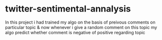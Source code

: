 # twitter-sentimental-annalysis
 In this project i had trained my algo on the basis of preivous comments on particular topic & now whenever i give a random comment on this topic my algo predict whether comment is negative of positive regarding topic 
